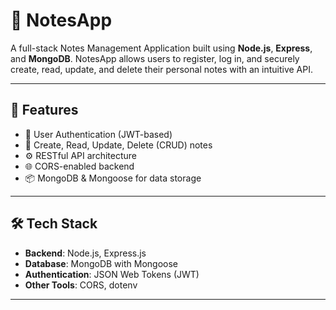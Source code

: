 # 📒 NotesApp

A full-stack Notes Management Application built using **Node.js**, **Express**, and **MongoDB**. NotesApp allows users to register, log in, and securely create, read, update, and delete their personal notes with an intuitive API.

---

## 🚀 Features

- 🔐 User Authentication (JWT-based)
- 📝 Create, Read, Update, Delete (CRUD) notes
- ⚙️ RESTful API architecture
- 🌐 CORS-enabled backend
- 📦 MongoDB & Mongoose for data storage

---

## 🛠️ Tech Stack

- **Backend**: Node.js, Express.js
- **Database**: MongoDB with Mongoose
- **Authentication**: JSON Web Tokens (JWT)
- **Other Tools**: CORS, dotenv

---

